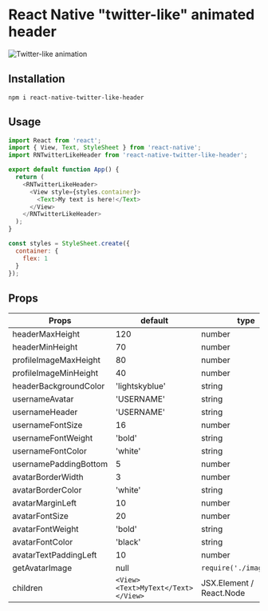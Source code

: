 # React Native "twitter-like" animated header

![Twitter-like animation](http://res.cloudinary.com/codemecodeyou/image/upload/v1577461368/codemecodeyou/baia6uiljg4x9wjqyq5q.gif)

## Installation

`npm i react-native-twitter-like-header`

## Usage

```javascript
import React from 'react';
import { View, Text, StyleSheet } from 'react-native';
import RNTwitterLikeHeader from 'react-native-twitter-like-header';

export default function App() {
  return (
    <RNTwitterLikeHeader>
      <View style={styles.container}>
        <Text>My text is here!</Text>
      </View>
    </RNTwitterLikeHeader>
  );
}

const styles = StyleSheet.create({
  container: {
    flex: 1
  }
});
```

## Props

| Props                 | default                            | type                     |
| --------------------- | ---------------------------------- | ------------------------ |
| headerMaxHeight       | 120                                | number                   |
| headerMinHeight       | 70                                 | number                   |
| profileImageMaxHeight | 80                                 | number                   |
| profileImageMinHeight | 40                                 | number                   |
| headerBackgroundColor | 'lightskyblue'                     | string                   |
| usernameAvatar        | 'USERNAME'                         | string                   |
| usernameHeader        | 'USERNAME'                         | string                   |
| usernameFontSize      | 16                                 | number                   |
| usernameFontWeight    | 'bold'                             | string                   |
| usernameFontColor     | 'white'                            | string                   |
| usernamePaddingBottom | 5                                  | number                   |
| avatarBorderWidth     | 3                                  | number                   |
| avatarBorderColor     | 'white'                            | string                   |
| avatarMarginLeft      | 10                                 | number                   |
| avatarFontSize        | 20                                 | number                   |
| avatarFontWeight      | 'bold'                             | string                   |
| avatarFontColor       | 'black'                            | string                   |
| avatarTextPaddingLeft | 10                                 | number                   |
| getAvatarImage        | null                               | `require('./image.jpg')` |
| children              | `<View><Text>MyText</Text></View>` | JSX.Element / React.Node |
